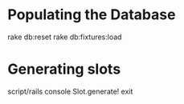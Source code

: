 Populating the Database
============

rake db:reset
rake db:fixtures:load

Generating slots
============

script/rails console 
Slot.generate!
exit
